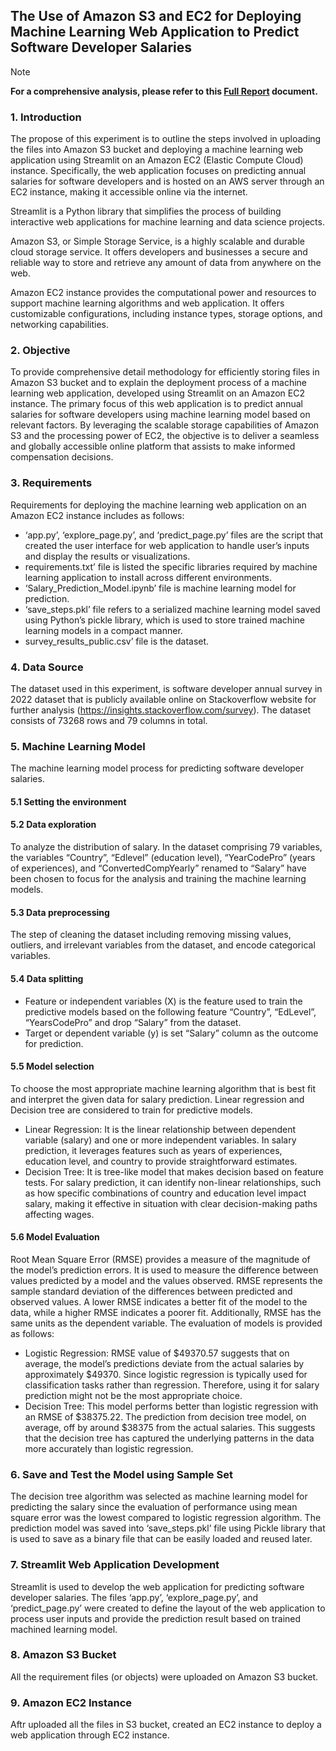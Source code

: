 ## The Use of Amazon S3 and EC2 for Deploying Machine Learning Web Application to Predict Software Developer Salaries

[fullfiledeploy]: https://drive.google.com/file/d/1akC871lgTeqZpXq1UQMCrGDx_1okJ1Wm/view?usp=sharing

>[!NOTE]
**For a comprehensive analysis, please refer to this [Full Report][fullfiledeploy] document.**

### 1. Introduction

The propose of this experiment is to outline the steps involved in uploading the files into Amazon S3 bucket and deploying a machine learning web application using Streamlit on an Amazon EC2 (Elastic Compute Cloud) instance. Specifically, the web application focuses on predicting annual salaries for software developers and is hosted on an AWS server through an EC2 instance, making it accessible online via the internet.

Streamlit is a Python library that simplifies the process of building interactive web applications for machine learning and data science projects. 

Amazon S3, or Simple Storage Service, is a highly scalable and durable cloud storage service. It offers developers and businesses a secure and reliable way to store and retrieve any amount of data from anywhere on the web. 

Amazon EC2 instance provides the computational power and resources to support machine learning algorithms and web application. It offers customizable configurations, including instance types, storage options, and networking capabilities. 

### 2. Objective

To provide comprehensive detail methodology for efficiently storing files in Amazon S3 bucket and to explain the deployment process of a machine learning web application, developed using Streamlit on an Amazon EC2 instance. The primary focus of this web application is to predict annual salaries for software developers using machine learning model based on relevant factors. By leveraging the scalable storage capabilities of Amazon S3 and the processing power of EC2, the objective is to deliver a seamless and globally accessible online platform that assists to make informed compensation decisions.

### 3. Requirements

Requirements for deploying the machine learning web application on an Amazon EC2 instance includes as follows:

  - ‘app.py’, ‘explore_page.py’, and ‘predict_page.py’ files are the script that created the user interface for web application to handle user’s inputs and display the results or visualizations.
  - requirements.txt’ file is listed the specific libraries required by machine learning application to install across different environments.
  - ‘Salary_Prediction_Model.ipynb’ file is machine learning model for prediction.
  - ‘save_steps.pkl’ file refers to a serialized machine learning model saved using Python’s pickle library, which is used to store trained machine learning models in a compact manner.
  - survey_results_public.csv’ file is the dataset.

 ### 4. Data Source

 The dataset used in this experiment, is software developer annual survey in 2022 dataset that is publicly available online on Stackoverflow website for further analysis (https://insights.stackoverflow.com/survey). The dataset consists of 73268 rows and 79 columns in total.

 ### 5. Machine Learning Model

The machine learning model process for predicting software developer salaries.

 #### 5.1 Setting the environment

 #### 5.2 Data exploration
 
 To analyze the distribution of salary. In the dataset comprising 79 variables, the variables “Country”, “Edlevel” (education level), “YearCodePro” (years of experiences), and “ConvertedCompYearly” renamed to “Salary” have been chosen to focus for the analysis and training the machine learning models. 

 #### 5.3 Data preprocessing 
 
 The step of cleaning the dataset including removing missing values, outliers, and irrelevant variables from the dataset, and encode categorical variables.

 #### 5.4 Data splitting

   -	Feature or independent variables (X) is the feature used to train the predictive models based on the following feature “Country”, “EdLevel”, “YearsCodePro” and drop “Salary” from the dataset.
  -	Target or dependent variable (y) is set “Salary” column as the outcome for prediction.

#### 5.5 Model selection

To choose the most appropriate machine learning algorithm that is best fit and interpret the given data for salary prediction. Linear regression and Decision tree are considered to train for predictive models.

  - Linear Regression: It is the linear relationship between dependent variable (salary) and one or more independent variables. In salary prediction, it leverages features such as years of experiences, education level, and country to provide straightforward estimates.
  - Decision Tree: It is tree-like model that makes decision based on feature tests. For salary prediction, it can identify non-linear relationships, such as how specific combinations of country and education level impact salary, making it effective in situation with clear decision-making paths affecting wages.

#### 5.6 Model Evaluation

Root Mean Square Error (RMSE) provides a measure of the magnitude of the model’s prediction errors. It is used to measure the difference between values predicted by a model and the values observed. RMSE represents the sample standard deviation of the differences between predicted and observed values. A lower RMSE indicates a better fit of the model to the data, while a higher RMSE indicates a poorer fit. Additionally, RMSE has the same units as the dependent variable. The evaluation of models is provided as follows:

  -	Logistic Regression: RMSE value of $49370.57 suggests that on average, the model’s predictions deviate from the actual salaries by approximately $49370. Since logistic regression is typically used for classification tasks rather than regression. Therefore, using it for salary prediction might not be the most appropriate choice.
  -	Decision Tree: This model performs better than logistic regression with an RMSE of $38375.22. The prediction from decision tree model, on average, off by around $38375 from the actual salaries. This suggests that the decision tree has captured the underlying patterns in the data more accurately than logistic regression.

### 6. Save and Test the Model using Sample Set

The decision tree algorithm was selected as machine learning model for predicting the salary since the evaluation of performance using mean square error was the lowest compared to logistic regression algorithm. The prediction model was saved into ‘save_steps.pkl’ file using Pickle library that is used to save as a binary file that can be easily loaded and reused later.

### 7. Streamlit Web Application Development

Streamlit is used to develop the web application for predicting software developer salaries. The files ‘app.py’, ‘explore_page.py’, and ‘predict_page.py’ were created to define the layout of the web application to process user inputs and provide the prediction result based on trained machined learning model. 

### 8. Amazon S3 Bucket

All the requirement files (or objects) were uploaded on Amazon S3 bucket.

### 9. Amazon EC2 Instance

Aftr uploaded all the files in S3 bucket, created an EC2 instance to deploy a web application through EC2 instance. 


